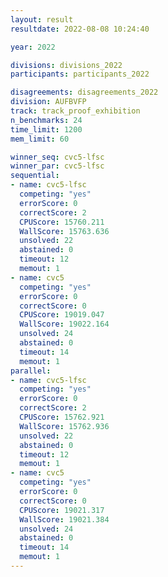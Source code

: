 ```yaml
---
layout: result
resultdate: 2022-08-08 10:24:40

year: 2022

divisions: divisions_2022
participants: participants_2022

disagreements: disagreements_2022
division: AUFBVFP
track: track_proof_exhibition
n_benchmarks: 24
time_limit: 1200
mem_limit: 60

winner_seq: cvc5-lfsc
winner_par: cvc5-lfsc
sequential:
- name: cvc5-lfsc
  competing: "yes"
  errorScore: 0
  correctScore: 2
  CPUScore: 15760.211
  WallScore: 15763.636
  unsolved: 22
  abstained: 0
  timeout: 12
  memout: 1
- name: cvc5
  competing: "yes"
  errorScore: 0
  correctScore: 0
  CPUScore: 19019.047
  WallScore: 19022.164
  unsolved: 24
  abstained: 0
  timeout: 14
  memout: 1
parallel:
- name: cvc5-lfsc
  competing: "yes"
  errorScore: 0
  correctScore: 2
  CPUScore: 15762.921
  WallScore: 15762.936
  unsolved: 22
  abstained: 0
  timeout: 12
  memout: 1
- name: cvc5
  competing: "yes"
  errorScore: 0
  correctScore: 0
  CPUScore: 19021.317
  WallScore: 19021.384
  unsolved: 24
  abstained: 0
  timeout: 14
  memout: 1
---
```

